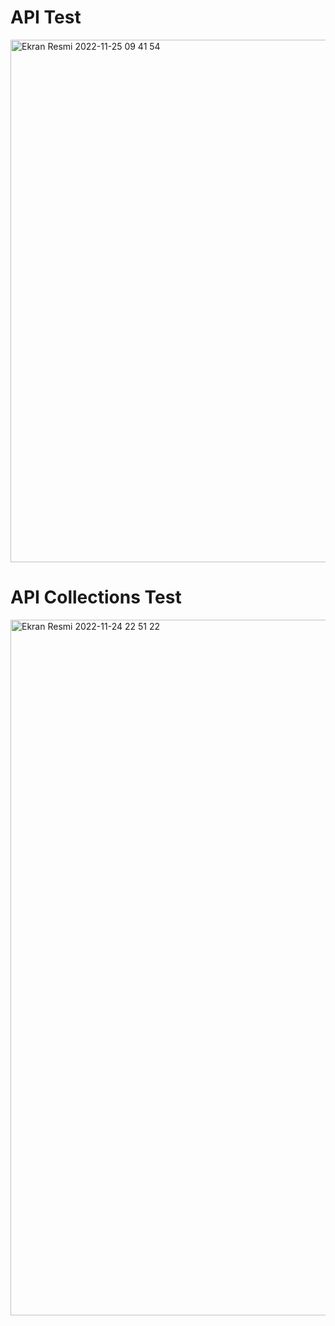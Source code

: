 # API Test
<img width="836" alt="Ekran Resmi 2022-11-25 09 41 54" src="https://user-images.githubusercontent.com/87374127/203920862-104314ba-a592-4923-b745-9e96aa8032e6.png">

# API Collections Test
<img width="1113" alt="Ekran Resmi 2022-11-24 22 51 22" src="https://user-images.githubusercontent.com/87374127/203921053-1f66ba7c-78a0-49cd-92af-e2c577c5c501.png">
